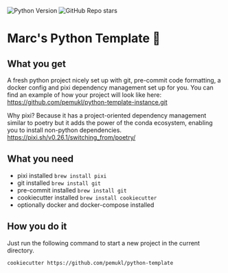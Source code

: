 ![Python Version](https://img.shields.io/badge/python-3.11-blue)
![GitHub Repo stars](https://img.shields.io/github/stars/pemukl/python-template?style=social)

# Marc's Python Template 🐍

## What you get

A fresh python project nicely set up with git, pre-commit code formatting, a docker config and pixi dependency management set up for you. You can find an example of how your project will look like here: https://github.com/pemukl/python-template-instance.git

Why pixi? Because it has a project-oriented dependency management similar to poetry but it adds the power of the conda ecosystem, enabling you to install non-python dependencies. https://pixi.sh/v0.26.1/switching_from/poetry/

## What you need

- pixi installed
  `brew install pixi`
- git installed
  `brew install git`
- pre-commit installed
  `brew install git`
- cookiecutter installed
  `brew install cookiecutter`
- optionally docker and docker-compose installed

## How you do it

Just run the following command to start a new project in the current directory.

    cookiecutter https://github.com/pemukl/python-template
